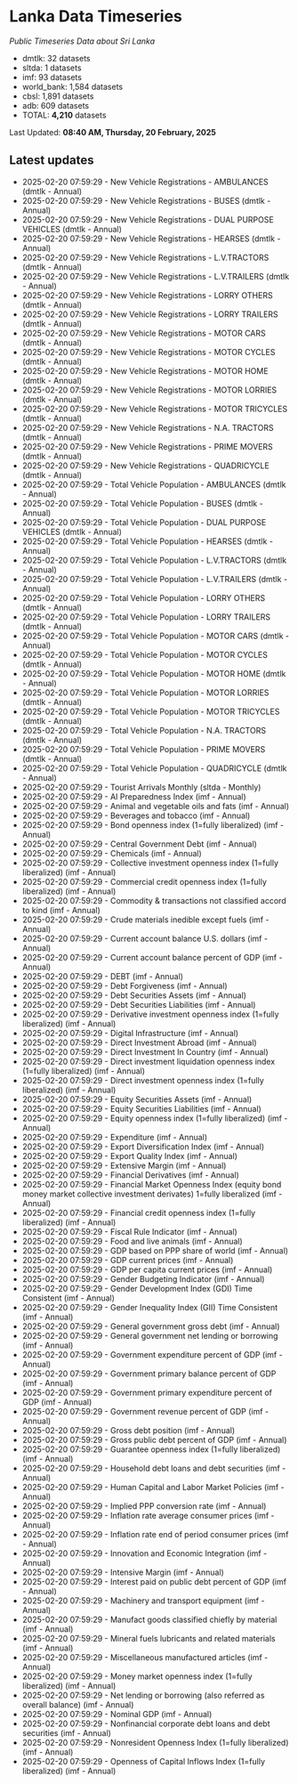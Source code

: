 # Lanka Data Timeseries
*Public Timeseries Data about Sri Lanka*

* dmtlk: 32 datasets
* sltda: 1 datasets
* imf: 93 datasets
* world_bank: 1,584 datasets
* cbsl: 1,891 datasets
* adb: 609 datasets
* TOTAL: **4,210** datasets

Last Updated: **08:40 AM, Thursday, 20 February, 2025**

## Latest updates

* 2025-02-20 07:59:29 - New Vehicle Registrations - AMBULANCES (dmtlk - Annual)
* 2025-02-20 07:59:29 - New Vehicle Registrations - BUSES (dmtlk - Annual)
* 2025-02-20 07:59:29 - New Vehicle Registrations - DUAL PURPOSE VEHICLES (dmtlk - Annual)
* 2025-02-20 07:59:29 - New Vehicle Registrations - HEARSES (dmtlk - Annual)
* 2025-02-20 07:59:29 - New Vehicle Registrations - L.V.TRACTORS (dmtlk - Annual)
* 2025-02-20 07:59:29 - New Vehicle Registrations - L.V.TRAILERS (dmtlk - Annual)
* 2025-02-20 07:59:29 - New Vehicle Registrations - LORRY OTHERS (dmtlk - Annual)
* 2025-02-20 07:59:29 - New Vehicle Registrations - LORRY TRAILERS (dmtlk - Annual)
* 2025-02-20 07:59:29 - New Vehicle Registrations - MOTOR CARS (dmtlk - Annual)
* 2025-02-20 07:59:29 - New Vehicle Registrations - MOTOR CYCLES (dmtlk - Annual)
* 2025-02-20 07:59:29 - New Vehicle Registrations - MOTOR HOME (dmtlk - Annual)
* 2025-02-20 07:59:29 - New Vehicle Registrations - MOTOR LORRIES (dmtlk - Annual)
* 2025-02-20 07:59:29 - New Vehicle Registrations - MOTOR TRICYCLES (dmtlk - Annual)
* 2025-02-20 07:59:29 - New Vehicle Registrations - N.A. TRACTORS (dmtlk - Annual)
* 2025-02-20 07:59:29 - New Vehicle Registrations - PRIME MOVERS (dmtlk - Annual)
* 2025-02-20 07:59:29 - New Vehicle Registrations - QUADRICYCLE (dmtlk - Annual)
* 2025-02-20 07:59:29 - Total Vehicle Population - AMBULANCES (dmtlk - Annual)
* 2025-02-20 07:59:29 - Total Vehicle Population - BUSES (dmtlk - Annual)
* 2025-02-20 07:59:29 - Total Vehicle Population - DUAL PURPOSE VEHICLES (dmtlk - Annual)
* 2025-02-20 07:59:29 - Total Vehicle Population - HEARSES (dmtlk - Annual)
* 2025-02-20 07:59:29 - Total Vehicle Population - L.V.TRACTORS (dmtlk - Annual)
* 2025-02-20 07:59:29 - Total Vehicle Population - L.V.TRAILERS (dmtlk - Annual)
* 2025-02-20 07:59:29 - Total Vehicle Population - LORRY OTHERS (dmtlk - Annual)
* 2025-02-20 07:59:29 - Total Vehicle Population - LORRY TRAILERS (dmtlk - Annual)
* 2025-02-20 07:59:29 - Total Vehicle Population - MOTOR CARS (dmtlk - Annual)
* 2025-02-20 07:59:29 - Total Vehicle Population - MOTOR CYCLES (dmtlk - Annual)
* 2025-02-20 07:59:29 - Total Vehicle Population - MOTOR HOME (dmtlk - Annual)
* 2025-02-20 07:59:29 - Total Vehicle Population - MOTOR LORRIES (dmtlk - Annual)
* 2025-02-20 07:59:29 - Total Vehicle Population - MOTOR TRICYCLES (dmtlk - Annual)
* 2025-02-20 07:59:29 - Total Vehicle Population - N.A. TRACTORS (dmtlk - Annual)
* 2025-02-20 07:59:29 - Total Vehicle Population - PRIME MOVERS (dmtlk - Annual)
* 2025-02-20 07:59:29 - Total Vehicle Population - QUADRICYCLE (dmtlk - Annual)
* 2025-02-20 07:59:29 - Tourist Arrivals Monthly (sltda - Monthly)
* 2025-02-20 07:59:29 - AI Preparedness Index (imf - Annual)
* 2025-02-20 07:59:29 - Animal and vegetable oils and fats (imf - Annual)
* 2025-02-20 07:59:29 - Beverages and tobacco (imf - Annual)
* 2025-02-20 07:59:29 - Bond openness index (1=fully liberalized) (imf - Annual)
* 2025-02-20 07:59:29 - Central Government Debt (imf - Annual)
* 2025-02-20 07:59:29 - Chemicals (imf - Annual)
* 2025-02-20 07:59:29 - Collective investment openness index (1=fully liberalized) (imf - Annual)
* 2025-02-20 07:59:29 - Commercial credit openness index (1=fully liberalized) (imf - Annual)
* 2025-02-20 07:59:29 - Commodity & transactions not classified accord to kind (imf - Annual)
* 2025-02-20 07:59:29 - Crude materials inedible except fuels (imf - Annual)
* 2025-02-20 07:59:29 - Current account balance U.S. dollars (imf - Annual)
* 2025-02-20 07:59:29 - Current account balance percent of GDP (imf - Annual)
* 2025-02-20 07:59:29 - DEBT (imf - Annual)
* 2025-02-20 07:59:29 - Debt Forgiveness (imf - Annual)
* 2025-02-20 07:59:29 - Debt Securities Assets (imf - Annual)
* 2025-02-20 07:59:29 - Debt Securities Liabilities (imf - Annual)
* 2025-02-20 07:59:29 - Derivative investment openness index (1=fully liberalized) (imf - Annual)
* 2025-02-20 07:59:29 - Digital Infrastructure (imf - Annual)
* 2025-02-20 07:59:29 - Direct Investment Abroad (imf - Annual)
* 2025-02-20 07:59:29 - Direct Investment In Country (imf - Annual)
* 2025-02-20 07:59:29 - Direct investment liquidation openness index (1=fully liberalized) (imf - Annual)
* 2025-02-20 07:59:29 - Direct investment openness index (1=fully liberalized) (imf - Annual)
* 2025-02-20 07:59:29 - Equity Securities Assets (imf - Annual)
* 2025-02-20 07:59:29 - Equity Securities Liabilities (imf - Annual)
* 2025-02-20 07:59:29 - Equity openness index (1=fully liberalized) (imf - Annual)
* 2025-02-20 07:59:29 - Expenditure (imf - Annual)
* 2025-02-20 07:59:29 - Export Diversification Index (imf - Annual)
* 2025-02-20 07:59:29 - Export Quality Index (imf - Annual)
* 2025-02-20 07:59:29 - Extensive Margin (imf - Annual)
* 2025-02-20 07:59:29 - Financial Derivatives (imf - Annual)
* 2025-02-20 07:59:29 - Financial Market Openness Index (equity bond money market collective investment derivates) 1=fully liberalized (imf - Annual)
* 2025-02-20 07:59:29 - Financial credit openness index (1=fully liberalized) (imf - Annual)
* 2025-02-20 07:59:29 - Fiscal Rule Indicator (imf - Annual)
* 2025-02-20 07:59:29 - Food and live animals (imf - Annual)
* 2025-02-20 07:59:29 - GDP based on PPP share of world (imf - Annual)
* 2025-02-20 07:59:29 - GDP current prices (imf - Annual)
* 2025-02-20 07:59:29 - GDP per capita current prices (imf - Annual)
* 2025-02-20 07:59:29 - Gender Budgeting Indicator (imf - Annual)
* 2025-02-20 07:59:29 - Gender Development Index (GDI) Time Consistent (imf - Annual)
* 2025-02-20 07:59:29 - Gender Inequality Index (GII) Time Consistent (imf - Annual)
* 2025-02-20 07:59:29 - General government gross debt (imf - Annual)
* 2025-02-20 07:59:29 - General government net lending or borrowing (imf - Annual)
* 2025-02-20 07:59:29 - Government expenditure percent of GDP (imf - Annual)
* 2025-02-20 07:59:29 - Government primary balance percent of GDP (imf - Annual)
* 2025-02-20 07:59:29 - Government primary expenditure percent of GDP (imf - Annual)
* 2025-02-20 07:59:29 - Government revenue percent of GDP (imf - Annual)
* 2025-02-20 07:59:29 - Gross debt position (imf - Annual)
* 2025-02-20 07:59:29 - Gross public debt percent of GDP (imf - Annual)
* 2025-02-20 07:59:29 - Guarantee openness index (1=fully liberalized) (imf - Annual)
* 2025-02-20 07:59:29 - Household debt loans and debt securities (imf - Annual)
* 2025-02-20 07:59:29 - Human Capital and Labor Market Policies (imf - Annual)
* 2025-02-20 07:59:29 - Implied PPP conversion rate (imf - Annual)
* 2025-02-20 07:59:29 - Inflation rate average consumer prices (imf - Annual)
* 2025-02-20 07:59:29 - Inflation rate end of period consumer prices (imf - Annual)
* 2025-02-20 07:59:29 - Innovation and Economic Integration (imf - Annual)
* 2025-02-20 07:59:29 - Intensive Margin (imf - Annual)
* 2025-02-20 07:59:29 - Interest paid on public debt percent of GDP (imf - Annual)
* 2025-02-20 07:59:29 - Machinery and transport equipment (imf - Annual)
* 2025-02-20 07:59:29 - Manufact goods classified chiefly by material (imf - Annual)
* 2025-02-20 07:59:29 - Mineral fuels lubricants and related materials (imf - Annual)
* 2025-02-20 07:59:29 - Miscellaneous manufactured articles (imf - Annual)
* 2025-02-20 07:59:29 - Money market openness index (1=fully liberalized) (imf - Annual)
* 2025-02-20 07:59:29 - Net lending or borrowing (also referred as overall balance) (imf - Annual)
* 2025-02-20 07:59:29 - Nominal GDP (imf - Annual)
* 2025-02-20 07:59:29 - Nonfinancial corporate debt loans and debt securities (imf - Annual)
* 2025-02-20 07:59:29 - Nonresident Openness Index (1=fully liberalized) (imf - Annual)
* 2025-02-20 07:59:29 - Openness of Capital Inflows Index (1=fully liberalized) (imf - Annual)
